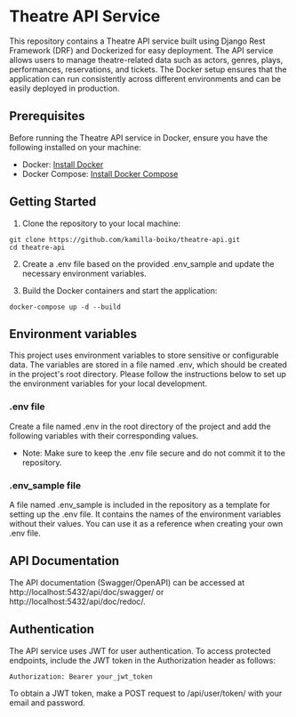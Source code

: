 # Theatre API Service

This repository contains a Theatre API service built using Django Rest Framework (DRF) 
and Dockerized for easy deployment. The API service allows users to manage theatre-related 
data such as actors, genres, plays, performances, reservations, and tickets. The Docker 
setup ensures that the application can run consistently across different environments 
and can be easily deployed in production.

## Prerequisites

Before running the Theatre API service in Docker, ensure you have the following installed on your machine:
* Docker: [Install Docker](https://docs.docker.com/get-docker/)
* Docker Compose: [Install Docker Compose](https://docs.docker.com/compose/install/)

## Getting Started
1. Clone the repository to your local machine:
```
git clone https://github.com/kamilla-boiko/theatre-api.git
cd theatre-api
```

2. Create a .env file based on the provided .env_sample and update the necessary environment variables.

3. Build the Docker containers and start the application:
```
docker-compose up -d --build
```

## Environment variables

This project uses environment variables to store sensitive or configurable data.
The variables are stored in a file named .env, which should be created in the
project's root directory.
Please follow the instructions below to set up the environment variables for your local development.

### .env file

Create a file named .env in the root directory of the project and add the following variables
with their corresponding values.
* Note: Make sure to keep the .env file secure and do not commit it to the repository.

### .env_sample file

A file named .env_sample is included in the repository as a template for setting up the .env file.
It contains the names of the environment variables without their values.
You can use it as a reference when creating your own .env file.

## API Documentation

The API documentation (Swagger/OpenAPI) can be accessed at 
http://localhost:5432/api/doc/swagger/ or http://localhost:5432/api/doc/redoc/.

## Authentication

The API service uses JWT for user authentication. To access protected endpoints, 
include the JWT token in the Authorization header as follows:
```
Authorization: Bearer your_jwt_token
```

To obtain a JWT token, make a POST request to /api/user/token/ with your email and password.

